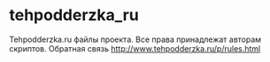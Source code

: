 # tehpodderzka_ru
Tehpodderzka.ru файлы проекта.
Все права принадлежат авторам скриптов.
Обратная связь http://www.tehpodderzka.ru/p/rules.html
